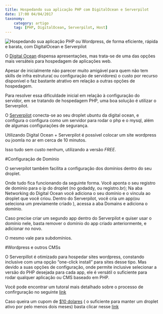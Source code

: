 ```yaml
---
title: Hospedando sua aplicação PHP com DigitalOcean e Serverpilot
date: 17:00 04/04/2017
taxonomy:
    category: artigo
    tag: [PHP, DigitalOcean, Serverpilot, Host]
---
```





![Hospedando sua aplicação PHP ou Wordpress, de forma eficiente, rápida e barata, com DigitalOcean e Serverpilot][1]

[1]: https://cloud.githubusercontent.com/assets/5393392/25672380/ab6317ee-3009-11e7-954c-5dbbfc9a7c77.png


O [Digital Ocean](https://m.do.co/c/e988e06e6f7d) dispensa apresentações, mas trata-se de uma das opções mais versáteis para hospedagem de aplicações web.

Apesar de inicialmente não parecer muito amigável para quem não tem skills de infra estrutura( ou configuração de servidores) o custo por recurso disponível o faz bastante atrativo em relação a outras opções de hospedagem.

Para resolver essa dificuldade inicial em relação à configuração do servidor, em se tratando de hospedagem PHP, uma boa solução é utilizar o Serverpilot.

O [Serverpilot](https://serverpilot.io/) conecta-se ao seu droplet ubuntu da digital ocean, e configura o configura como um servidor para rodar o php e o mysql, além de algumas configurações de segurança.

Utilizando Digital Ocean + Serverpilot é possível colocar um site wordpress ou joomla no ar em cerca de 10 minutos.

Isso tudo sem custo nenhum, utilizando a versão *FREE*.

#Configuração de Domínio

O serverpilot também facilita a configuração dos domínios dentro do seu droplet.

Onde tudo fica funcionando da seguinte forma.
Você aponta o seu registro de dominio para o ip do droplet (no godaddy, ou registro.br);
Na aba Networking do Digital Ocean você adiciona o seu domínio e o vincula ao droplet que você criou.
Dentro do Serverpilot, você cria um app(ou seleciona um previamente criado ), acessa a aba Domains e adiciona o domínio.

Caso precise criar um segundo app dentro do Serverpilot e quiser usar o domínio nele,  basta remover o domínio do app criado anteriormente, e adicionar no novo.

O mesmo vale para subdomínios.

#Wordpress e outros CMSs

O Serverpillot é otimizado para hospedar sites wordpress, constando inclusive com uma opção “one-click install” para sites desse tipo. Mas devido a suas opções de configuração, onde permite inclusive selecionar a versão do PHP desejada para cada app, ele é versátil o suficiente para rodar qualquer aplicação ou CMS baseado em PHP.


Você pode encontrar um tutoral mais detalhado sobre o processo de confirguração no seguinte [link](https://code.tutsplus.com/tutorials/launching-wordpress-at-digital-ocean-with-serverpilot--cms-23276)

Caso queira um cupom de [$10 dolares](https://m.do.co/c/e988e06e6f7d) ( o suficiente para manter um droplet ativo por pelo menos dois meses) basta clicar nesse [link](https://m.do.co/c/e988e06e6f7d)

